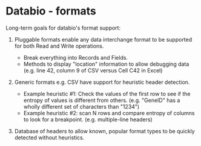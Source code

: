 # Databio - formats

Long-term goals for databio's format support:

 1. Pluggable formats enable any data interchange format to be supported for both Read and Write operations.
    * Break everything into Records and Fields.
    * Methods to display "location" information to allow debugging data (e.g. line 42, column 9 of CSV versus Cell C42 in Excel)

 2. Generic formats e.g. CSV have support for heuristic header detection.
    * Example heuristic #1: Check the values of the first row to see if the entropy of values is different from others. (e.g. "GeneID" has a wholly different set of characters than "1234")
    * Example heuristic #2: scan N rows and compare entropy of columns to look for a breakpoint. (e.g. multiple-line headers)

3. Database of headers to allow known, popular format types to be quickly detected without heuristics.